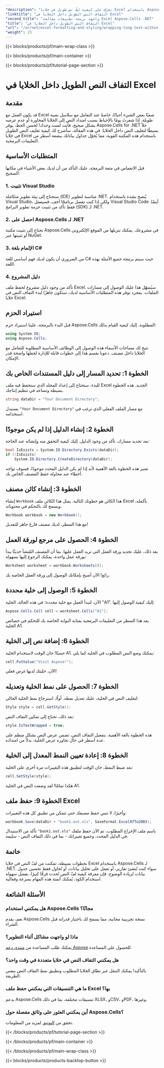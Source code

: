 ```yaml
---
"description": "تعرّف على كيفية لفّ نص طويل في خلايا Excel باستخدام Aspose.Cells لـ .NET في هذا الدليل السهل. حوّل جداول بياناتك بسهولة."
"linktitle": "التفاف النص الطويل داخل الخلايا في Excel"
"second_title": "واجهة برمجة تطبيقات معالجة Excel Aspose.Cells .NET"
"title": "التفاف النص الطويل داخل الخلايا في Excel"
"url": "/ar/net/excel-formatting-and-styling/wrapping-long-text-within-cells/"
"weight": 23
---
```


{{< blocks/products/pf/main-wrap-class >}}

{{< blocks/products/pf/main-container >}}

{{< blocks/products/pf/tutorial-page-section >}}

# التفاف النص الطويل داخل الخلايا في Excel

## مقدمة
قد يكون العمل مع Excel صعبًا بعض الشيء أحيانًا، خاصةً عند التعامل مع سلاسل نصية طويلة. إذا شعرتَ يومًا بالإحباط بسبب امتداد النص إلى الخلايا المجاورة أو عدم عرضه بشكل صحيح، فأنت لست وحدك! لحسن الحظ، يوفر Aspose.Cells for .NET حلاً بسيطًا لتغليف النص داخل الخلايا. في هذه المقالة، سأشرح لك كيفية تغليف النص الطويل في خلايا Excel باستخدام هذه المكتبة القوية، مما يُحوّل جداول بياناتك ببضعة أسطر من التعليمات البرمجية. 
## المتطلبات الأساسية
قبل الانغماس في متعة البرمجة، عليك التأكد من أن لديك بعض الأشياء في مكانها الصحيح:
### 1. تثبيت Visual Studio
ستحتاج إلى بيئة تطوير متكاملة (IDE) مناسبة لتطوير .NET. يُنصح بشدة باستخدام Visual Studio، ولكن إذا كنت تفضل برنامجًا أخف، فسيعمل Visual Studio Code أيضًا. فقط تأكد من تثبيت حزمة تطوير البرامج (SDK) لـ .NET.
### 2. احصل على Aspose.Cells لـ .NET
تحتاج إلى تثبيت مكتبة Aspose.Cells في مشروعك. يمكنك تنزيلها من الموقع الإلكتروني أو تثبيتها عبر NuGet.
### 3. الإلمام بلغة C#
من الضروري أن يكون لديك فهم أساسي للغة C# حيث سيتم برمجة جميع الأمثلة بهذه اللغة.
### 4. دليل المشروع
تأكد من وجود دليل مشروع لحفظ ملف Excel. سيُسهّل هذا عليك الوصول إلى مسارات الملفات.
بمجرد توفر هذه المتطلبات الأساسية لديك، ستكون جاهزًا لبدء التفاف النص في خلايا Excel.
## استيراد الحزم
قبل البدء بالبرمجة، علينا استيراد حزم Aspose.Cells المطلوبة. إليك كيفية القيام بذلك:
```csharp
using System.IO;
using Aspose.Cells;
```
تتيح لك مساحات الأسماء هذه الوصول إلى الوظائف الأساسية المطلوبة للتعامل مع الخلايا داخل مصنف.
دعونا نقسم هذا إلى خطوات قابلة للإدارة لجعلها واضحة قدر الإمكان.
## الخطوة 1: تحديد المسار إلى دليل المستندات الخاص بك
للبدء، ستحتاج إلى إعداد المجلد الذي ستحفظ فيه ملف Excel الجديد. هذه الخطوة بسيطة وتساعد في تنظيم إنتاجك.
```csharp
string dataDir = "Your Document Directory";
```
يستبدل `"Your Document Directory"` مع مسار الملف الفعلي الذي ترغب في استخدامه.
## الخطوة 2: إنشاء الدليل إذا لم يكن موجودًا
بعد تحديد مسارك، تأكد من وجود الدليل. إليك كيفية التحقق منه وإنشائه عند الحاجة:
```csharp
bool IsExists = System.IO.Directory.Exists(dataDir);
if (!IsExists)
    System.IO.Directory.CreateDirectory(dataDir);
```
تعتبر هذه الخطوة بالغة الأهمية لأنه إذا لم يكن الدليل المحدد موجودًا، فسوف تواجه أخطاء عند محاولة حفظ المصنف الخاص بك.
## الخطوة 3: إنشاء كائن مصنف
إنشاء `Workbook` هذا الكائن هو خطوتك التالية. يمثل هذا الكائن ملف Excel بأكمله، ويسمح لك بالتحكم في محتوياته.
```csharp
Workbook workbook = new Workbook();
```
مع هذا السطر، لديك مصنف فارغ جاهز للتعديل!
## الخطوة 4: الحصول على مرجع لورقة العمل
بعد ذلك، عليك تحديد ورقة العمل التي تريد العمل عليها. بما أن المصنف المُنشأ حديثًا يبدأ بورقة عمل واحدة، يمكنك الرجوع إليها بسهولة:
```csharp
Worksheet worksheet = workbook.Worksheets[0];
```
رائع! الآن أصبح بإمكانك الوصول إلى ورقة العمل الخاصة بك.
## الخطوة 5: الوصول إلى خلية محددة
الآن، لنبدأ العمل مع خلية محددة؛ في هذه الحالة، الخلية "A1". إليك كيفية الوصول إليها:
```csharp
Aspose.Cells.Cell cell = worksheet.Cells["A1"];
```
يعد هذا السطر من التعليمات البرمجية بمثابة البوابة الخاصة بك للتحكم في خصائص الخلية A1.
## الخطوة 6: إضافة نص إلى الخلية
حسنًا! حان الوقت لاستخدام الخلية A1. يمكنك وضع النص المطلوب في الخلية كما يلي:
```csharp
cell.PutValue("Visit Aspose!");
```
الآن، خليتك لديها غرض فعلي!
## الخطوة 7: الحصول على نمط الخلية وتعديله
لتغليف النص في الخلية، عليك تعديل نمطه. أولًا، استرجاع نمط الخلية الحالي:
```csharp
Style style = cell.GetStyle();
```
بعد ذلك، تحتاج إلى تمكين التفاف النص:
```csharp
style.IsTextWrapped = true;
```
هذه الخطوة بالغة الأهمية. بتفعيل التفاف النص، تضمن عرض النص بشكل منظم على عدة أسطر في حال تجاوزه عرض الخلية، بدلاً من امتداده.
## الخطوة 8: إعادة تعيين النمط المعدل إلى الخلية
بعد ضبط النمط، حان الوقت لتطبيق هذه التغييرات مرة أخرى على الخلية:
```csharp
cell.SetStyle(style);
```
هكذا تمامًا! لقد وضعت النص في الخلية A1.
## الخطوة 9: حفظ ملف Excel
وأخيرًا، لا تنس حفظ مصنفك حتى تتمكن من تطبيق كل هذه التغييرات:
```csharp
workbook.Save(dataDir + "book1.out.xls", SaveFormat.Excel97To2003);
```
تأكد من الاستبدال `"book1.out.xls"` باسم ملف الإخراج المطلوب. تم الآن حفظ ملفك في الدليل المحدد، وجميع تغييراتك - بما في ذلك التفاف النص - سليمة.
## خاتمة
بخطوات بسيطة، تمكنت من لفّ النص في خلايا Excel باستخدام Aspose.Cells لـ .NET. سواء كنت تُنشئ تقارير، أو تعمل على تحليل بيانات، أو تُحاول فقط تحسين جدول بيانات لزيادة الوضوح، فإن معرفة كيفية لفّ النص تُحدث فرقًا كبيرًا. بفضل سهولة استخدام الكود، يُمكنك أتمتة هذه المهام بسرعة وفعالية.
## الأسئلة الشائعة
### هل يمكنني استخدام Aspose.Cells مجانًا؟  
نعم، يقدم Aspose.Cells نسخة تجريبية مجانية، مما يسمح لك باختبار قدراته قبل الشراء.
### ماذا لو واجهت مشاكل أثناء التطوير؟  
يمكنك طلب المساعدة من [منتدى دعم Aspose](https://forum.aspose.com/c/cells/9) للحصول على المساعدة.
### هل يمكنني التفاف النص في خلايا متعددة في وقت واحد؟  
بالتأكيد! يمكنك التنقل عبر نطاق الخلايا المطلوب وتطبيق نمط التفاف النص بنفس الطريقة.
### ما هي التنسيقات التي يمكنني حفظ ملف Excel بها؟  
يدعم Aspose.Cells تنسيقات مختلفة، بما في ذلك XLSX، وCSV، وPDF، وغيرها.
### أين يمكنني العثور على وثائق مفصلة حول Aspose.Cells؟  
تحقق من [التوثيق](https://reference.aspose.com/cells/net/) لمزيد من المعلومات.

{{< /blocks/products/pf/tutorial-page-section >}}

{{< /blocks/products/pf/main-container >}}

{{< /blocks/products/pf/main-wrap-class >}}

{{< blocks/products/products-backtop-button >}}